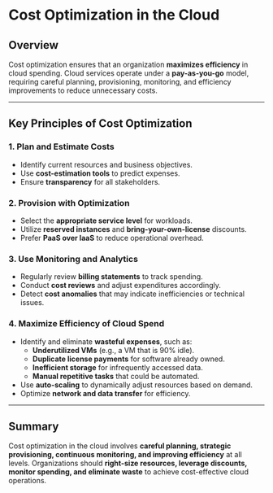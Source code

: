 # Cost Optimization in the Cloud

## Overview
Cost optimization ensures that an organization **maximizes efficiency** in cloud spending. Cloud services operate under a **pay-as-you-go** model, requiring careful planning, provisioning, monitoring, and efficiency improvements to reduce unnecessary costs.

---

## Key Principles of Cost Optimization

### **1. Plan and Estimate Costs**
- Identify current resources and business objectives.
- Use **cost-estimation tools** to predict expenses.
- Ensure **transparency** for all stakeholders.

### **2. Provision with Optimization**
- Select the **appropriate service level** for workloads.
- Utilize **reserved instances** and **bring-your-own-license** discounts.
- Prefer **PaaS over IaaS** to reduce operational overhead.

### **3. Use Monitoring and Analytics**
- Regularly review **billing statements** to track spending.
- Conduct **cost reviews** and adjust expenditures accordingly.
- Detect **cost anomalies** that may indicate inefficiencies or technical issues.

### **4. Maximize Efficiency of Cloud Spend**
- Identify and eliminate **wasteful expenses**, such as:
  - **Underutilized VMs** (e.g., a VM that is 90% idle).
  - **Duplicate license payments** for software already owned.
  - **Inefficient storage** for infrequently accessed data.
  - **Manual repetitive tasks** that could be automated.
- Use **auto-scaling** to dynamically adjust resources based on demand.
- Optimize **network and data transfer** for efficiency.

---

## Summary
Cost optimization in the cloud involves **careful planning, strategic provisioning, continuous monitoring, and improving efficiency** at all levels. Organizations should **right-size resources, leverage discounts, monitor spending, and eliminate waste** to achieve cost-effective cloud operations.
